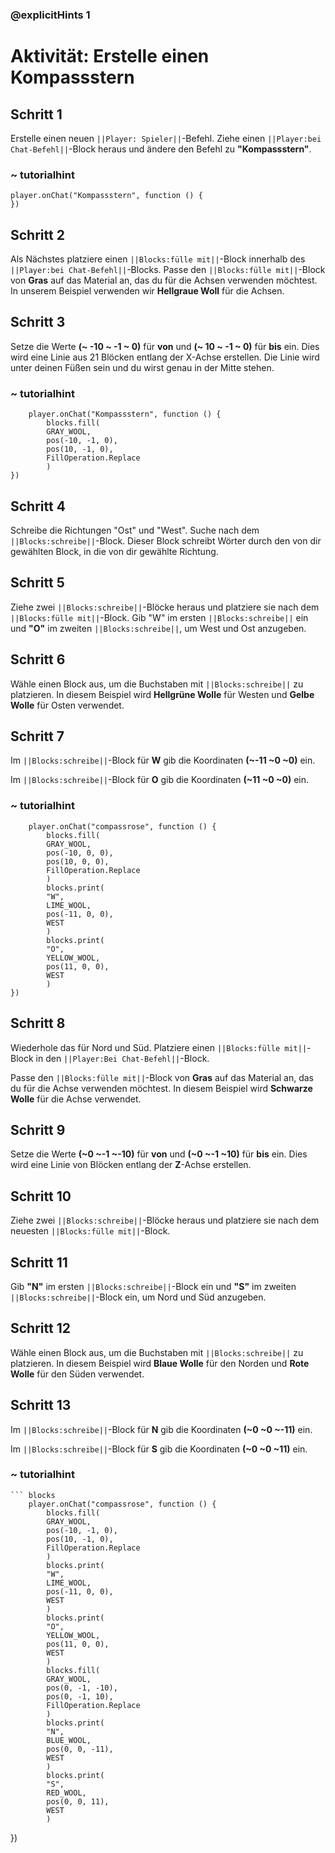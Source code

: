 ### @explicitHints 1

# Aktivität: Erstelle einen Kompassstern

## Schritt 1
Erstelle einen neuen ``||Player: Spieler||``-Befehl. Ziehe einen ``||Player:bei Chat-Befehl||``-Block heraus und ändere den Befehl zu **"Kompassstern"**.

### ~ tutorialhint
``` blocks
player.onChat("Kompassstern", function () {
})

```

## Schritt 2
Als Nächstes platziere einen ``||Blocks:fülle mit||``-Block innerhalb des ``||Player:bei Chat-Befehl||``-Blocks. Passe den ``||Blocks:fülle mit||``-Block von **Gras** auf das Material an, das du für die Achsen verwenden möchtest. In unserem Beispiel verwenden wir **Hellgraue Woll** für die Achsen.

## Schritt 3
Setze die Werte **(~ -10 ~ -1 ~ 0)** für **von** und **(~ 10 ~ -1 ~ 0)** für **bis** ein. Dies wird eine Linie aus 21 Blöcken entlang der X-Achse erstellen. Die Linie wird unter deinen Füßen sein und du wirst genau in der Mitte stehen.

### ~ tutorialhint
``` blocks
    player.onChat("Kompassstern", function () {
        blocks.fill(
        GRAY_WOOL,
        pos(-10, -1, 0),
        pos(10, -1, 0),
        FillOperation.Replace
        )
})
```
## Schritt 4
Schreibe die Richtungen "Ost" und "West". Suche nach dem ``||Blocks:schreibe||``-Block. Dieser Block schreibt Wörter durch den von dir gewählten Block, in die von dir gewählte Richtung.

## Schritt 5
Ziehe zwei ``||Blocks:schreibe||``-Blöcke heraus und platziere sie nach dem ``||Blocks:fülle mit||``-Block. Gib "W" im ersten ``||Blocks:schreibe||`` ein und **"O"** im zweiten ``||Blocks:schreibe||``, um West und Ost anzugeben.

## Schritt 6
Wähle einen Block aus, um die Buchstaben mit ``||Blocks:schreibe||`` zu platzieren. In diesem Beispiel wird **Hellgrüne Wolle** für Westen und **Gelbe Wolle** für Osten verwendet.

## Schritt 7
Im ``||Blocks:schreibe||``-Block für **W** gib die Koordinaten **(~-11 ~0 ~0)** ein.

Im ``||Blocks:schreibe||``-Block für **O** gib die Koordinaten **(~11 ~0 ~0)** ein.

### ~ tutorialhint
``` blocks
    player.onChat("compassrose", function () {
        blocks.fill(
        GRAY_WOOL,
        pos(-10, 0, 0),
        pos(10, 0, 0),
        FillOperation.Replace
        )
        blocks.print(
        "W",
        LIME_WOOL,
        pos(-11, 0, 0),
        WEST
        )
        blocks.print(
        "O",
        YELLOW_WOOL,
        pos(11, 0, 0),
        WEST
        )
})
```

## Schritt 8
Wiederhole das für Nord und Süd. Platziere einen ``||Blocks:fülle mit||``-Block in den ``||Player:Bei Chat-Befehl||``-Block.

Passe den ``||Blocks:fülle mit||``-Block von **Gras** auf das Material an, das du für die Achse verwenden möchtest. In diesem Beispiel wird **Schwarze Wolle** für die Achse verwendet.

## Schritt 9
Setze die Werte **(~0 ~-1 ~-10)** für **von** und **(~0 ~-1 ~10)** für **bis** ein. Dies wird eine Linie von Blöcken entlang der **Z**-Achse erstellen.

## Schritt 10
Ziehe zwei ``||Blocks:schreibe||``-Blöcke heraus und platziere sie nach dem neuesten ``||Blocks:fülle mit||``-Block.

## Schritt 11
Gib **"N"** im ersten ``||Blocks:schreibe||``-Block ein und **"S"** im zweiten ``||Blocks:schreibe||``-Block ein, um Nord und Süd anzugeben.

## Schritt 12
Wähle einen Block aus, um die Buchstaben mit ``||Blocks:schreibe||`` zu platzieren. In diesem Beispiel wird **Blaue Wolle** für den Norden und **Rote Wolle** für den Süden verwendet.

## Schritt 13
Im ``||Blocks:schreibe||``-Block für **N** gib die Koordinaten **(~0 ~0 ~-11)** ein.

Im ``||Blocks:schreibe||``-Block für **S** gib die Koordinaten **(~0 ~0 ~11)** ein.

### ~ tutorialhint
    ``` blocks
        player.onChat("compassrose", function () {
            blocks.fill(
            GRAY_WOOL,
            pos(-10, -1, 0),
            pos(10, -1, 0),
            FillOperation.Replace
            )
            blocks.print(
            "W",
            LIME_WOOL,
            pos(-11, 0, 0),
            WEST
            )
            blocks.print(
            "O",
            YELLOW_WOOL,
            pos(11, 0, 0),
            WEST
            )
            blocks.fill(
            GRAY_WOOL,
            pos(0, -1, -10),
            pos(0, -1, 10),
            FillOperation.Replace
            )
            blocks.print(
            "N",
            BLUE_WOOL,
            pos(0, 0, -11),
            WEST
            )
            blocks.print(
            "S",
            RED_WOOL,
            pos(0, 0, 11),
            WEST
            )
})
```
